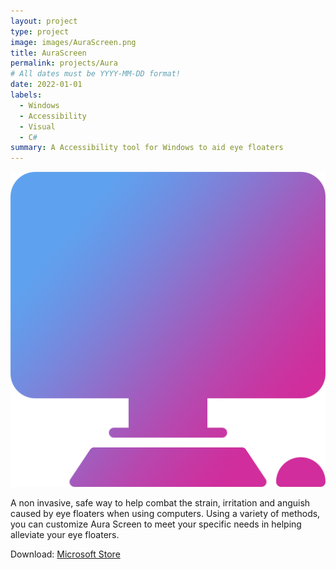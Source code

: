 ```yaml
---
layout: project
type: project
image: images/AuraScreen.png
title: AuraScreen
permalink: projects/Aura
# All dates must be YYYY-MM-DD format!
date: 2022-01-01
labels:
  - Windows
  - Accessibility
  - Visual
  - C#
summary: A Accessibility tool for Windows to aid eye floaters
---
```


<img class="ui medium right floated rounded image" src="../images/AuraScreen.png">

A non invasive, safe way to help combat the strain, irritation and anguish caused by eye floaters when using computers.
Using a variety of  methods, you can customize Aura Screen to meet your specific needs in helping alleviate your eye floaters.
 
Download: <a href="https://apps.microsoft.com/store/detail/aura-screen/9NCV3CWWWGGR">Microsoft Store</a>